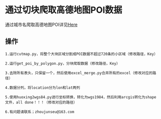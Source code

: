# 通过切块爬取高德地图POI数据


通过城市名爬取高德地图POI详见[Here](https://github.com/zhoujungis/amap_poi_crawler)

## 操作

```
1.运行cutmap.py，将整个大块区域分割成POI数据不超过720条的小区域（修改路径，Key）

2.运行get_poi_by_polygon.py，分块爬取数据（修改路径，Key）

3.去除所有表头，只保留一个，然后使用excel_merge.py合并所有的excel（修改对应的路径）

4.数据分列，将location分为lon和lat两列

5.使用huoxing2wgs84.py进行坐标转换，转化为wgs1984，然后利用arcgis转化为shape文件，all done！！！（修改对应的路径）

6.有问题请联系；zhoujunseu@163.com
```
